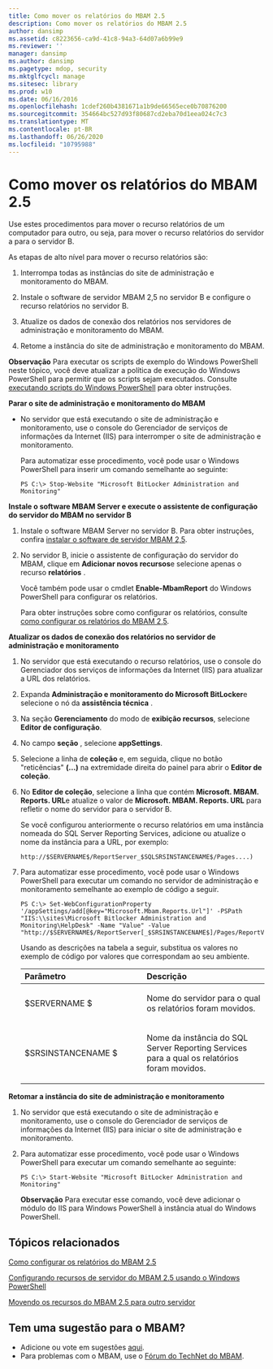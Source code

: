 ```yaml
---
title: Como mover os relatórios do MBAM 2.5
description: Como mover os relatórios do MBAM 2.5
author: dansimp
ms.assetid: c8223656-ca9d-41c8-94a3-64d07a6b99e9
ms.reviewer: ''
manager: dansimp
ms.author: dansimp
ms.pagetype: mdop, security
ms.mktglfcycl: manage
ms.sitesec: library
ms.prod: w10
ms.date: 06/16/2016
ms.openlocfilehash: 1cdef260b4381671a1b9de66565ece0b70876200
ms.sourcegitcommit: 354664bc527d93f80687cd2eba70d1eea024c7c3
ms.translationtype: MT
ms.contentlocale: pt-BR
ms.lasthandoff: 06/26/2020
ms.locfileid: "10795988"
---
```

# Como mover os relatórios do MBAM 2.5


Use estes procedimentos para mover o recurso relatórios de um computador para outro, ou seja, para mover o recurso relatórios do servidor a para o servidor B.

As etapas de alto nível para mover o recurso relatórios são:

1.  Interrompa todas as instâncias do site de administração e monitoramento do MBAM.

2.  Instale o software de servidor MBAM 2,5 no servidor B e configure o recurso relatórios no servidor B.

3.  Atualize os dados de conexão dos relatórios nos servidores de administração e monitoramento do MBAM.

4.  Retome a instância do site de administração e monitoramento do MBAM.

**Observação**  Para executar os scripts de exemplo do Windows PowerShell neste tópico, você deve atualizar a política de execução do Windows PowerShell para permitir que os scripts sejam executados. Consulte [executando scripts do Windows PowerShell](https://technet.microsoft.com/library/ee176949.aspx) para obter instruções.

 

**Parar o site de administração e monitoramento do MBAM**

-   No servidor que está executando o site de administração e monitoramento, use o console do Gerenciador de serviços de informações da Internet (IIS) para interromper o site de administração e monitoramento.

    Para automatizar esse procedimento, você pode usar o Windows PowerShell para inserir um comando semelhante ao seguinte:

    ``` syntax
    PS C:\> Stop-Website "Microsoft BitLocker Administration and Monitoring"
    ```

**Instale o software MBAM Server e execute o assistente de configuração do servidor do MBAM no servidor B**

1.  Instale o software MBAM Server no servidor B. Para obter instruções, confira [instalar o software de servidor MBAM 2,5](installing-the-mbam-25-server-software.md).

2.  No servidor B, inicie o assistente de configuração do servidor do MBAM, clique em **Adicionar novos recursos**e selecione apenas o recurso **relatórios** .

    Você também pode usar o cmdlet **Enable-MbamReport** do Windows PowerShell para configurar os relatórios.

    Para obter instruções sobre como configurar os relatórios, consulte [como configurar os relatórios do MBAM 2,5](how-to-configure-the-mbam-25-reports.md).

**Atualizar os dados de conexão dos relatórios no servidor de administração e monitoramento**

1.  No servidor que está executando o recurso relatórios, use o console do Gerenciador dos serviços de informações da Internet (IIS) para atualizar a URL dos relatórios.

2.  Expanda **Administração e monitoramento do Microsoft BitLocker**e selecione o nó da **assistência técnica** .

3.  Na seção **Gerenciamento** do modo de **exibição recursos**, selecione **Editor de configuração**.

4.  No campo **seção** , selecione **appSettings**.

5.  Selecione a linha de **coleção** e, em seguida, clique no botão "reticências" **(...)** na extremidade direita do painel para abrir o **Editor de coleção**.

6.  No **Editor de coleção**, selecione a linha que contém **Microsoft. MBAM. Reports. URL**e atualize o valor de **Microsoft. MBAM. Reports. URL** para refletir o nome do servidor para o servidor B.

    Se você configurou anteriormente o recurso relatórios em uma instância nomeada do SQL Server Reporting Services, adicione ou atualize o nome da instância para a URL, por exemplo:

    `http://$SERVERNAME$/ReportServer_$SQLSRSINSTANCENAME$/Pages....)`

7.  Para automatizar esse procedimento, você pode usar o Windows PowerShell para executar um comando no servidor de administração e monitoramento semelhante ao exemplo de código a seguir.

    ``` syntax
    PS C:\> Set-WebConfigurationProperty '/appSettings/add[@key="Microsoft.Mbam.Reports.Url"]' -PSPath "IIS:\\sites\Microsoft Bitlocker Administration and Monitoring\HelpDesk" -Name "Value" -Value "http://$SERVERNAME$/ReportServer[_$SRSINSTANCENAME$]/Pages/ReportViewer.aspx?/Microsoft+BitLocker+Administration+and+Monitoring/"
    ```

    Usando as descrições na tabela a seguir, substitua os valores no exemplo de código por valores que correspondam ao seu ambiente.

    <table>
    <colgroup>
    <col width="50%" />
    <col width="50%" />
    </colgroup>
    <thead>
    <tr class="header">
    <th align="left">Parâmetro</th>
    <th align="left">Descrição</th>
    </tr>
    </thead>
    <tbody>
    <tr class="odd">
    <td align="left"><p>$SERVERNAME $</p></td>
    <td align="left"><p>Nome do servidor para o qual os relatórios foram movidos.</p></td>
    </tr>
    <tr class="even">
    <td align="left"><p>$SRSINSTANCENAME $</p></td>
    <td align="left"><p>Nome da instância do SQL Server Reporting Services para a qual os relatórios foram movidos.</p></td>
    </tr>
    </tbody>
    </table>

     

**Retomar a instância do site de administração e monitoramento**

1.  No servidor que está executando o site de administração e monitoramento, use o console do Gerenciador de serviços de informações da Internet (IIS) para iniciar o site de administração e monitoramento.

2.  Para automatizar esse procedimento, você pode usar o Windows PowerShell para executar um comando semelhante ao seguinte:

    ``` syntax
    PS C:\> Start-Website "Microsoft BitLocker Administration and Monitoring"
    ```

    **Observação**  Para executar esse comando, você deve adicionar o módulo do IIS para Windows PowerShell à instância atual do Windows PowerShell.

     



## Tópicos relacionados


[Como configurar os relatórios do MBAM 2.5](how-to-configure-the-mbam-25-reports.md)

[Configurando recursos de servidor do MBAM 2.5 usando o Windows PowerShell](configuring-mbam-25-server-features-by-using-windows-powershell.md)

[Movendo os recursos do MBAM 2.5 para outro servidor](moving-mbam-25-features-to-another-server.md)

 
## Tem uma sugestão para o MBAM?
- Adicione ou vote em sugestões [aqui](http://mbam.uservoice.com/forums/268571-microsoft-bitlocker-administration-and-monitoring).
- Para problemas com o MBAM, use o [Fórum do TechNet do MBAM](https://social.technet.microsoft.com/Forums/home?forum=mdopmbam).
 





